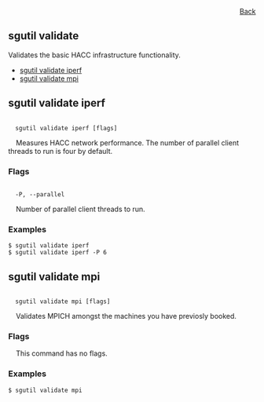<div id="readme" class="Box-body readme blob js-code-block-container">
<article class="markdown-body entry-content p-3 p-md-6" itemprop="text">
<p align="right">
<a href="https://github.com/fpgasystems/hacc/blob/main/CLI/README.md#cli">Back</a>
</p>

# sgutil validate
Validates the basic HACC infrastructure functionality.

* [sgutil validate iperf](#sgutil-validate-iperf)
* [sgutil validate mpi](#sgutil-validate-mpi)

## sgutil validate iperf
<code>
  sgutil validate iperf [flags]
</code>
<p>
  &nbsp; &nbsp; Measures HACC network performance. The number of parallel client threads to run is four by default.
</p>

### Flags
<code>
  -P, --parallel <string>
</code>
<p>
  &nbsp; &nbsp; Number of parallel client threads to run.
</p>

### Examples
```
$ sgutil validate iperf
$ sgutil validate iperf -P 6
```

## sgutil validate mpi
<code>
  sgutil validate mpi [flags]
</code>
<p>
  &nbsp; &nbsp; Validates MPICH amongst the machines you have previosly booked.
</p>

### Flags
&nbsp; &nbsp; This command has no flags.
<!-- <code>
  -p, --process <string>
</code>
<p>
  &nbsp; &nbsp; Specifies the number of processes to be stablished between the local and remote nodes.
</p> -->

### Examples
```
$ sgutil validate mpi
```